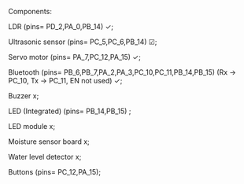 Components: 

LDR                      (pins= PD_2,PA_0,PB_14)                              ✓;

Ultrasonic sensor        (pins= PC_5,PC_6,PB_14)                              ☑;

Servo motor              (pins= PA_7,PC_12,PA_15)                             ✓;

Bluetooth                (pins= PB_6,PB_7,PA_2,PA_3,PC_10,PC_11,PB_14,PB_15) (Rx -> PC_10, Tx -> PC_11, EN not used) ✓;

Buzzer                                                                        x;

LED (Integrated)         (pins= PB_14,PB_15)  ;

LED module                                                                    x;

Moisture sensor board                                                         x;

Water level detector                                                          x;

Buttons                  (pins= PC_12,PA_15);
